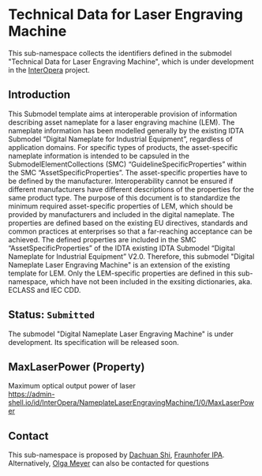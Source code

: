 # Technical Data for Laser Engraving Machine

This sub-namespace collects the identifiers defined in the submodel "Technical Data for Laser Engraving Machine", which is under development in the [InterOpera](https://interopera.de/teilmodellprojekte/) project.

## Introduction

This Submodel template aims at interoperable provision of information describing asset nameplate for a laser engraving machine (LEM). The nameplate information has been modelled generally by the existing IDTA Submodel “Digital Nameplate for Industrial Equipment”, regardless of application domains. For specific types of products, the asset-specific nameplate information is intended to be capsuled in the SubmodelElementCollections (SMC) “GuidelineSpecificProperties” within the SMC “AssetSpecificProperties”. The asset-specific properties have to be defined by the manufacturer. Interoperability cannot be ensured if different manufacturers have different descriptions of the properties for the same product type. The purpose of this document is to standardize the minimum required asset-specific properties of LEM, which should be provided by manufacturers and included in the digital nameplate.
The properties are defined based on the existing EU directives, standards and common practices at enterprises so that a far-reaching acceptance can be achieved. The defined properties are included in the SMC “AssetSpecificProperties” of the IDTA existing IDTA Submodel “Digital Nameplate for Industrial Equipment” V2.0. Therefore, this submodel "Digital Nameplate Laser Engraving Machine" is an extension of the existing template for LEM. Only the LEM-specific properties are defined in this sub-namespace, which have not been included in the exsiting dictionaries, aka. ECLASS and IEC CDD.

## Status: `Submitted`
The submodel "Digital Nameplate Laser Engraving Machine" is under development. Its specification will be released soon.

## MaxLaserPower (Property)

Maximum optical output power of laser <br/>
https://admin-shell.io/id/InterOpera/NameplateLaserEngravingMachine/1/0/MaxLaserPower


## Contact

This sub-namespace is proposed by [Dachuan Shi](mailto:dachuan.shi@ipa.fraunhofer.de), [Fraunhofer IPA](https://www.ipa.fraunhofer.de/en/expertise/digitools-for-manufacturing.html). Alternatively, [Olga Meyer](mailto:olga.meyer@ipa.fraunhofer.de) can also be contacted for questions
